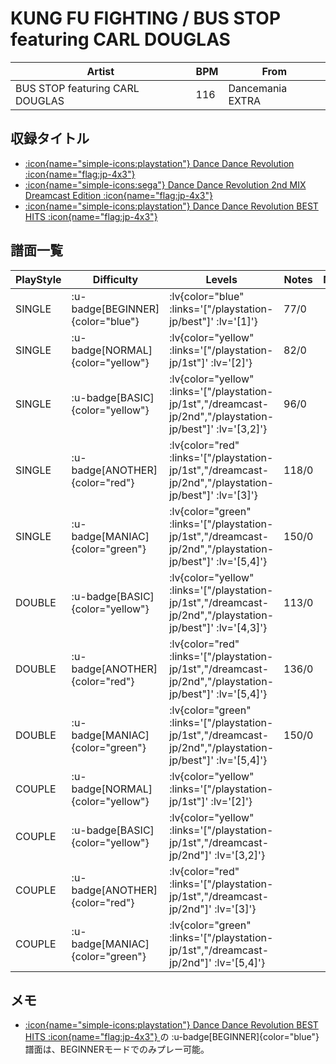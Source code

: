 # KUNG FU FIGHTING / BUS STOP featuring CARL DOUGLAS

|Artist|BPM|From|
|------|---|----|
|BUS STOP featuring CARL DOUGLAS|116|Dancemania EXTRA|

## 収録タイトル

- [ :icon{name="simple-icons:playstation"} Dance Dance Revolution :icon{name="flag:jp-4x3"} ](/playstation-jp/1st)
- [ :icon{name="simple-icons:sega"} Dance Dance Revolution 2nd MIX Dreamcast Edition :icon{name="flag:jp-4x3"} ](/dreamcast-jp/2nd)
- [ :icon{name="simple-icons:playstation"} Dance Dance Revolution BEST HITS :icon{name="flag:jp-4x3"} ](/playstation-jp/best)

## 譜面一覧

|PlayStyle|Difficulty|Levels|Notes|Movie|
|---------|----------|------|-----|-----|
|SINGLE| :u-badge[BEGINNER]{color="blue"} | :lv{color="blue" :links='["/playstation-jp/best"]' :lv='[1]'} |77/0||
|SINGLE| :u-badge[NORMAL]{color="yellow"} | :lv{color="yellow" :links='["/playstation-jp/1st"]' :lv='[2]'} |82/0||
|SINGLE| :u-badge[BASIC]{color="yellow"} | :lv{color="yellow" :links='["/playstation-jp/1st","/dreamcast-jp/2nd","/playstation-jp/best"]' :lv='[3,2]'} |96/0||
|SINGLE| :u-badge[ANOTHER]{color="red"} | :lv{color="red" :links='["/playstation-jp/1st","/dreamcast-jp/2nd","/playstation-jp/best"]' :lv='[3]'} |118/0||
|SINGLE| :u-badge[MANIAC]{color="green"} | :lv{color="green" :links='["/playstation-jp/1st","/dreamcast-jp/2nd","/playstation-jp/best"]' :lv='[5,4]'} |150/0||
|DOUBLE| :u-badge[BASIC]{color="yellow"} | :lv{color="yellow" :links='["/playstation-jp/1st","/dreamcast-jp/2nd","/playstation-jp/best"]' :lv='[4,3]'} |113/0||
|DOUBLE| :u-badge[ANOTHER]{color="red"} | :lv{color="red" :links='["/playstation-jp/1st","/dreamcast-jp/2nd","/playstation-jp/best"]' :lv='[5,4]'} |136/0||
|DOUBLE| :u-badge[MANIAC]{color="green"} | :lv{color="green" :links='["/playstation-jp/1st","/dreamcast-jp/2nd","/playstation-jp/best"]' :lv='[5,4]'} |150/0||
|COUPLE| :u-badge[NORMAL]{color="yellow"} | :lv{color="yellow" :links='["/playstation-jp/1st"]' :lv='[2]'} |||
|COUPLE| :u-badge[BASIC]{color="yellow"} | :lv{color="yellow" :links='["/playstation-jp/1st","/dreamcast-jp/2nd"]' :lv='[3,2]'} |||
|COUPLE| :u-badge[ANOTHER]{color="red"} | :lv{color="red" :links='["/playstation-jp/1st","/dreamcast-jp/2nd"]' :lv='[3]'} |||
|COUPLE| :u-badge[MANIAC]{color="green"} | :lv{color="green" :links='["/playstation-jp/1st","/dreamcast-jp/2nd"]' :lv='[5,4]'} |||

## メモ

- [ :icon{name="simple-icons:playstation"} Dance Dance Revolution BEST HITS :icon{name="flag:jp-4x3"} ](/playstation-jp/best)の :u-badge[BEGINNER]{color="blue"} 譜面は、BEGINNERモードでのみプレー可能。
